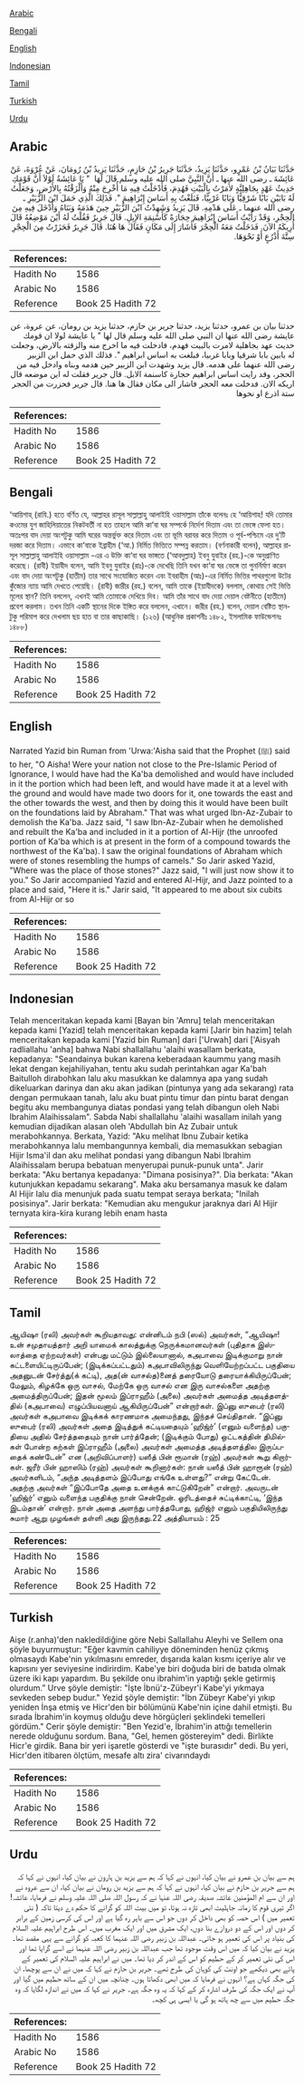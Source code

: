 [Arabic](#arabic)

[Bengali](#bengali)

[English](#english)

[Indonesian](#indonesian)

[Tamil](#tamil)

[Turkish](#turkish)

[Urdu](#urdu)

## Arabic


<div dir="rtl" lang="ar" style={{fontSize:'larger',backgroundColor:'#f8f9fa',padding:20}}>
حَدَّثَنَا بَيَانُ بْنُ عَمْرٍو، حَدَّثَنَا يَزِيدُ، حَدَّثَنَا جَرِيرُ بْنُ حَازِمٍ، حَدَّثَنَا يَزِيدُ بْنُ رُومَانَ، عَنْ عُرْوَةَ، عَنْ عَائِشَةَ ـ رضى الله عنها ـ أَنَّ النَّبِيَّ صلى الله عليه وسلم قَالَ لَهَا ‏ "‏ يَا عَائِشَةُ لَوْلاَ أَنَّ قَوْمَكِ حَدِيثُ عَهْدٍ بِجَاهِلِيَّةٍ لأَمَرْتُ بِالْبَيْتِ فَهُدِمَ، فَأَدْخَلْتُ فِيهِ مَا أُخْرِجَ مِنْهُ وَأَلْزَقْتُهُ بِالأَرْضِ، وَجَعَلْتُ لَهُ بَابَيْنِ بَابًا شَرْقِيًّا وَبَابًا غَرْبِيًّا، فَبَلَغْتُ بِهِ أَسَاسَ إِبْرَاهِيمَ ‏"‏‏.‏ فَذَلِكَ الَّذِي حَمَلَ ابْنَ الزُّبَيْرِ ـ رضى الله عنهما ـ عَلَى هَدْمِهِ‏.‏ قَالَ يَزِيدُ وَشَهِدْتُ ابْنَ الزُّبَيْرِ حِينَ هَدَمَهُ وَبَنَاهُ وَأَدْخَلَ فِيهِ مِنَ الْحِجْرِ، وَقَدْ رَأَيْتُ أَسَاسَ إِبْرَاهِيمَ حِجَارَةً كَأَسْنِمَةِ الإِبِلِ‏.‏ قَالَ جَرِيرٌ فَقُلْتُ لَهُ أَيْنَ مَوْضِعُهُ قَالَ أُرِيكَهُ الآنَ‏.‏ فَدَخَلْتُ مَعَهُ الْحِجْرَ فَأَشَارَ إِلَى مَكَانٍ فَقَالَ هَا هُنَا‏.‏ قَالَ جَرِيرٌ فَحَزَرْتُ مِنَ الْحِجْرِ سِتَّةَ أَذْرُعٍ أَوْ نَحْوَهَا‏.‏
</div>
<div style={{backgroundColor:'#f8f9fa',padding:20, marginBottom: 10}}><table> <thead> <tr> <th>References:</th> <th></th> </tr> </thead> <tbody><tr><td>Hadith No</td><td>1586</td></tr><tr><td>Arabic No</td><td>1586</td></tr><tr><td>Reference</td><td>Book 25 Hadith 72</td></tr></tbody></table></div>


<div dir="rtl" lang="ar" style={{fontSize:'larger',backgroundColor:'#f8f9fa',padding:20}}>
حدثنا بيان بن عمرو، حدثنا يزيد، حدثنا جرير بن حازم، حدثنا يزيد بن رومان، عن عروة، عن عايشة رضى الله عنها ان النبي صلى الله عليه وسلم قال لها " يا عايشة لولا ان قومك حديث عهد بجاهلية لامرت بالبيت فهدم، فادخلت فيه ما اخرج منه والزقته بالارض، وجعلت له بابين بابا شرقيا وبابا غربيا، فبلغت به اساس ابراهيم ". فذلك الذي حمل ابن الزبير رضى الله عنهما على هدمه. قال يزيد وشهدت ابن الزبير حين هدمه وبناه وادخل فيه من الحجر، وقد رايت اساس ابراهيم حجارة كاسنمة الابل. قال جرير فقلت له اين موضعه قال اريكه الان. فدخلت معه الحجر فاشار الى مكان فقال ها هنا. قال جرير فحزرت من الحجر ستة اذرع او نحوها
</div>
<div style={{backgroundColor:'#f8f9fa',padding:20, marginBottom: 10}}><table> <thead> <tr> <th>References:</th> <th></th> </tr> </thead> <tbody><tr><td>Hadith No</td><td>1586</td></tr><tr><td>Arabic No</td><td>1586</td></tr><tr><td>Reference</td><td>Book 25 Hadith 72</td></tr></tbody></table></div>

## Bengali


<div dir="ltr" lang="bn" style={{fontSize:'larger',backgroundColor:'#f8f9fa',padding:20}}>
‘আয়িশাহ্ (রাযি.) হতে বর্ণিত যে, আল্লাহর রাসূল সাল্লাল্লাহু আলাইহি ওয়াসাল্লাম তাঁকে বলেনঃ হে ‘আয়িশাহ! যদি তোমার কওমের যুগ জাহিলিয়াতের নিকটবর্তী না হত তাহলে আমি কা‘বা ঘর সম্পর্কে নির্দেশ দিতাম এবং তা ভেঙ্গে ফেলা হত। অতঃপর বাদ দেয়া অংশটুকু আমি ঘরের অন্তর্ভুক্ত করে দিতাম এবং তা ভূমি বরাবর করে দিতাম ও পূর্ব-পশ্চিমে এর দু’টি দরজা করে দিতাম। এভাবে কা‘বাকে ইব্রাহীম (‘আ.) নির্মিত ভিত্তিতে সম্পন্ন করতাম। (বর্ণনাকারী বলেন), আল্লাহর রাসূল সাল্লাল্লাহু আলাইহি ওয়াসাল্লাম -এর এ উক্তি কা‘বা ঘর ভাঙ্গতে (‘আবদুল্লাহ) ইবনু যুবাইর (রহ.)-কে অনুপ্রাণিত করেছে। (রাবী) ইয়াযীদ বলেন, আমি ইবনু যুবাইর (রাঃ)-কে দেখেছি তিনি যখন কা‘বা ঘর ভেঙ্গে তা পুনর্নির্মাণ করেন এবং বাদ দেয়া অংশটুকু (হাতীম) তার সাথে সংযোজিত করেন এবং ইবরাহীম (আঃ)-এর নির্মিত ভিত্তির পাথরগুলো উটের কুঁজোর ন্যায় আমি দেখতে পেয়েছি। (রাবী) জারীর (রহ.) বলেন, আমি তাকে (ইয়াযীদকে) বললাম, কোথায় সেই ভিত্তি মূলের স্থান? তিনি বললেন, এখনই আমি তোমাকে দেখিয়ে দিব। আমি তাঁর সাথে বাদ দেয়া দেয়াল বেষ্টনীতে (হাতীমে) প্রবেশ করলাম। তখন তিনি একটি স্থানের দিকে ইঙ্গিত করে বললেন, এখানে। জরীর (রহ.) বলেন, দেয়াল বেষ্টিত স্থানটুকু পরিমাপ করে দেখলাম ছয় হাত বা তার কাছাকাছি। (১২৬) (আধুনিক প্রকাশনীঃ ১৪৮২, ইসলামিক ফাউন্ডেশনঃ ১৪৮৮)
</div>
<div style={{backgroundColor:'#f8f9fa',padding:20, marginBottom: 10}}><table> <thead> <tr> <th>References:</th> <th></th> </tr> </thead> <tbody><tr><td>Hadith No</td><td>1586</td></tr><tr><td>Arabic No</td><td>1586</td></tr><tr><td>Reference</td><td>Book 25 Hadith 72</td></tr></tbody></table></div>

## English


<div dir="ltr" lang="en" style={{fontSize:'larger',backgroundColor:'#f8f9fa',padding:20}}>
Narrated Yazid bin Ruman from 'Urwa:'Aisha said that the Prophet (ﷺ) said to her, "O Aisha! Were your nation not close to the Pre-Islamic Period of Ignorance, I would have had the Ka'ba demolished and would have included in it the portion which had been left, and would have made it at a level with the ground and would have made two doors for it, one towards the east and the other towards the west, and then by doing this it would have been built on the foundations laid by Abraham." That was what urged Ibn-Az-Zubair to demolish the Ka'ba. Jazz said, "I saw Ibn-Az-Zubair when he demolished and rebuilt the Ka'ba and included in it a portion of Al-Hijr (the unroofed portion of Ka'ba which is at present in the form of a compound towards the northwest of the Ka'ba). I saw the original foundations of Abraham which were of stones resembling the humps of camels." So Jarir asked Yazid, "Where was the place of those stones?" Jazz said, "I will just now show it to you." So Jarir accompanied Yazid and entered Al-Hijr, and Jazz pointed to a place and said, "Here it is." Jarir said, "It appeared to me about six cubits from Al-Hijr or so
</div>
<div style={{backgroundColor:'#f8f9fa',padding:20, marginBottom: 10}}><table> <thead> <tr> <th>References:</th> <th></th> </tr> </thead> <tbody><tr><td>Hadith No</td><td>1586</td></tr><tr><td>Arabic No</td><td>1586</td></tr><tr><td>Reference</td><td>Book 25 Hadith 72</td></tr></tbody></table></div>

## Indonesian


<div dir="ltr" lang="id" style={{fontSize:'larger',backgroundColor:'#f8f9fa',padding:20}}>
Telah menceritakan kepada kami [Bayan bin 'Amru] telah menceritakan kepada kami [Yazid] telah menceritakan kepada kami [Jarir bin hazim] telah menceritakan kepada kami [Yazid bin Ruman] dari ['Urwah] dari ['Aisyah radliallahu 'anha] bahwa Nabi shallallahu 'alaihi wasallam berkata, kepadanya: "Seandainya bukan karena keberadaan kaummu yang masih lekat dengan kejahiliyahan, tentu aku sudah perintahkan agar Ka'bah Baitulloh dirabohkan lalu aku masukkan ke dalamnya apa yang sudah dikeluarkan darinya dan aku akan jadikan (pintunya yang ada sekarang) rata dengan permukaan tanah, lalu aku buat pintu timur dan pintu barat dengan begitu aku membangunya diatas pondasi yang telah dibangun oleh Nabi Ibrahim Alaihissalam". Sabda Nabi shallallahu 'alaihi wasallam inilah yang kemudian dijadikan alasan oleh 'Abdullah bin Az Zubair untuk merabohkannya. Berkata, Yazid: "Aku melihat Ibnu Zubair ketika merabohkannya lalu membangunnya kembali, dia memasukkan sebagian Hijir Isma'il dan aku melihat pondasi yang dibangun Nabi Ibrahim Alaihissalam berupa bebatuan menyerupai punuk-punuk unta". Jarir berkata: "Aku bertanya kepadanya: "Dimana posisinya?". Dia berkata: "Akan kutunjukkan kepadamu sekarang". Maka aku bersamanya masuk ke dalam Al Hijir lalu dia menunjuk pada suatu tempat seraya berkata; "Inilah posisinya". Jarir berkata: "Kemudian aku mengukur jaraknya dari Al Hijir ternyata kira-kira kurang lebih enam hasta
</div>
<div style={{backgroundColor:'#f8f9fa',padding:20, marginBottom: 10}}><table> <thead> <tr> <th>References:</th> <th></th> </tr> </thead> <tbody><tr><td>Hadith No</td><td>1586</td></tr><tr><td>Arabic No</td><td>1586</td></tr><tr><td>Reference</td><td>Book 25 Hadith 72</td></tr></tbody></table></div>

## Tamil


<div dir="ltr" lang="ta" style={{fontSize:'larger',backgroundColor:'#f8f9fa',padding:20}}>
ஆயிஷா (ரலி) அவர்கள் கூறியதாவது: என்னிடம் நபி (ஸல்) அவர்கள், “ஆயிஷா! உன் சமுதாயத்தார் அறி யாமைக் காலத்துக்கு நெருக்கமானவர்கள் (புதிதாக இஸ்லாத்தை ஏற்றவர்கள்) என்பது மட்டும் இல்லையானால், கஅபாவை இடிக்குமாறு நான் கட்டளையிட்டிருப்பேன்; (இடிக்கப்பட்டதும்) கஅபாவிலிருந்து வெளியேற்றப்பட்ட பகுதியை அதனுடன் சேர்த்து(க் கட்டி), அத(ன் வாசல்த)னைத் தரையோடு தரையாக்கியிருப்பேன்; மேலும், கிழக்கே ஒரு வாசல், மேற்கே ஒரு வாசல் என இரு வாசல்களை அதற்கு அமைத்திருப்பேன்; இதன் மூலம் இப்ராஹீம் (அலை) அவர்கள் அமைத்த அடித்தளத்தில் (கஅபாவை) எழுப்பியவனாய் ஆகியிருப்பேன்” என்றார்கள். இப்னு ஸுபைர் (ரலி) அவர்கள் கஅபாவை இடிக்கக் காரணமாக அமைந்தது, இந்தச் செய்திதான். “இப்னு ஸுபைர் (ரலி) அவர்கள் அதை இடித்துக் கட்டியதையும் ‘ஹிஜ்ர்’ (எனும் வளைந்த) பகுதியை அதில் சேர்த்ததையும் நான் பார்த்தேன்; (இடிக்கும் போது) ஒட்டகத்தின் திமில்கள் போன்ற கற்கள் இப்ராஹீம் (அலை) அவர்கள் அமைத்த அடித்தளத்தில இருப்பதைக் கண்டேன்” என (அறிவிப்பாளர்) யஸீத் பின் ரூமான் (ரஹ்) அவர்கள் கூறு கிறார்கள். ஜரீர் பின் ஹாஸிம் (ரஹ்) அவர்கள் கூறினார்கள்: நான் யஸீத் பின் ஹாரூன் (ரஹ்) அவர்களிடம், “அந்த அடித்தளம் இப்போது எங்கே உள்ளது?” என்று கேட்டேன். அதற்கு அவர்கள் “இப்போதே அதை உனக்குக் காட்டுகிறேன்” என்றார். அவருடன் ‘ஹிஜ்ர்’ எனும் வளைந்த பகுதிக்கு நான் சென்றேன். ஓரிடத்தைச் சுட்டிக்காட்டி, ‘இந்த இடம்தான்’ என்றார். நான் அதை அளந்து பார்த்தபோது, ஹிஜ்ர் எனும் பகுதியிலிருந்து சுமார் ஆறு முழங்கள் தள்ளி அது இருந்தது.22 அத்தியாயம் : 25
</div>
<div style={{backgroundColor:'#f8f9fa',padding:20, marginBottom: 10}}><table> <thead> <tr> <th>References:</th> <th></th> </tr> </thead> <tbody><tr><td>Hadith No</td><td>1586</td></tr><tr><td>Arabic No</td><td>1586</td></tr><tr><td>Reference</td><td>Book 25 Hadith 72</td></tr></tbody></table></div>

## Turkish


<div dir="ltr" lang="tr" style={{fontSize:'larger',backgroundColor:'#f8f9fa',padding:20}}>
Aişe (r.anha)'den nakledildiğine göre Nebi Sallallahu Aleyhi ve Sellem ona şöyle buyurmuştur: "Eğer kavmin cahiliyye döneminden henüz çıkmış olmasaydı Kabe'nin yıkılmasını emreder, dışarıda kalan kısmı içeriye alır ve kapısını yer seviyesine indirirdim. Kabe'ye biri doğuda biri de batıda olmak üzere iki kapı yapardım. Bu şekilde onu ibrahim'in yaptığı şekle getirmiş olurdum.” Urve şöyle demiştir: "İşte İbnü'z-Zübeyr'i Kabe'yi yıkmaya sevkeden sebep budur." Yezid şöyle demiştir: "İbn Zübeyr Kabe'yi yıkıp yeniden İnşa etmiş ve Hicr'den bir bölümünü Kabe'nin içine dahil etmişti. Bu sırada İbrahim'in koymuş olduğu deve hörgüçleri şeklindeki temelleri gördüm." Cerir şöyle demiştir: "Ben Yezid'e, İbrahim'in attığı temellerin nerede olduğunu sordum. Bana, "Gel, hemen göstereyim" dedi. Birlikte Hicr'e girdik. Bana bir yeri işaretle gösterdi ve "işte burasıdır" dedi. Bu yeri, Hicr'den itibaren ölçtüm, mesafe altı zira' civarındaydı
</div>
<div style={{backgroundColor:'#f8f9fa',padding:20, marginBottom: 10}}><table> <thead> <tr> <th>References:</th> <th></th> </tr> </thead> <tbody><tr><td>Hadith No</td><td>1586</td></tr><tr><td>Arabic No</td><td>1586</td></tr><tr><td>Reference</td><td>Book 25 Hadith 72</td></tr></tbody></table></div>

## Urdu


<div dir="rtl" lang="ur" style={{fontSize:'larger',backgroundColor:'#f8f9fa',padding:20}}>
ہم سے بیان بن عمرو نے بیان کیا، انہوں نے کہا کہ ہم سے یزید بن ہارون نے بیان کیا، انہوں نے کہا کہ ہم سے جریر بن حازم نے بیان کیا، انہوں نے کہا کہ ہم سے یزید بن رومان نے بیان کیا، ان سے عروہ نے اور ان سے ام المؤمنین عائشہ صدیقہ رضی اللہ عنہا نے کہ رسول اللہ صلی اللہ علیہ وسلم نے فرمایا، عائشہ! اگر تیری قوم کا زمانہ جاہلیت ابھی تازہ نہ ہوتا، تو میں بیت اللہ کو گرانے کا حکم دے دیتا تاکہ ( نئی تعمیر میں ) اس حصہ کو بھی داخل کر دوں جو اس سے باہر رہ گیا ہے اور اس کی کرسی زمین کے برابر کر دوں اور اس کے دو دروازے بنا دوں، ایک مشرق میں اور ایک مغرب میں۔ اس طرح ابراہیم علیہ السلام کی بنیاد پر اس کی تعمیر ہو جاتی۔ عبداللہ بن زبیر رضی اللہ عنہما کا کعبہ کو گرانے سے یہی مقصد تھا۔ یزید نے بیان کیا کہ میں اس وقت موجود تھا جب عبداللہ بن زبیر رضی اللہ عنہما نے اسے گرایا تھا اور اس کی نئی تعمیر کر کے حطیم کو اس کے اندر کر دیا تھا۔ میں نے ابراہیم علیہ السلام کی تعمیر کے پائے بھی دیکھے جو اونٹ کی کوہان کی طرح تھے۔ جریر بن حازم نے کہا کہ میں نے ان سے پوچھا، ان کی جگہ کہاں ہے؟ انہوں نے فرمایا کہ میں ابھی دکھاتا ہوں۔ چنانچہ میں ان کے ساتھ حطیم میں گیا اور آپ نے ایک جگہ کی طرف اشارہ کر کے کہا کہ یہ وہ جگہ ہے۔ جریر نے کہا کہ میں نے اندازہ لگایا کہ وہ جگہ حطیم میں سے چھ ہاتھ ہو گی یا ایسی ہی کچھ۔
</div>
<div style={{backgroundColor:'#f8f9fa',padding:20, marginBottom: 10}}><table> <thead> <tr> <th>References:</th> <th></th> </tr> </thead> <tbody><tr><td>Hadith No</td><td>1586</td></tr><tr><td>Arabic No</td><td>1586</td></tr><tr><td>Reference</td><td>Book 25 Hadith 72</td></tr></tbody></table></div>